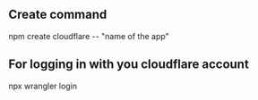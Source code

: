 <h2>Create command</h2>
<p> npm create cloudflare -- "name of the app"</p>

<h2>For logging in with you cloudflare account</h2>
<p>npx wrangler login</p>
